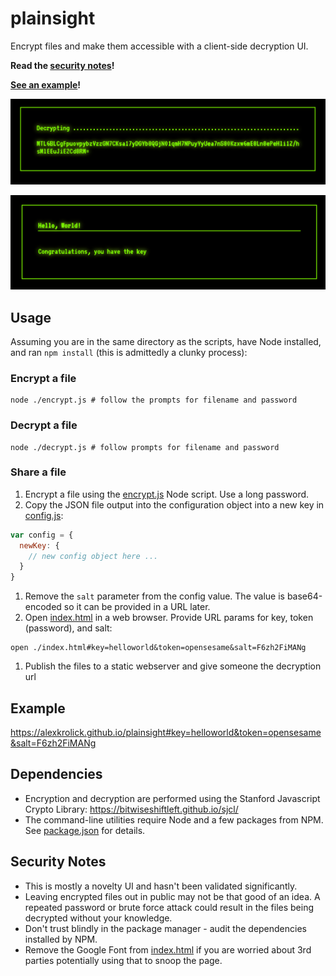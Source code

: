 # plainsight

Encrypt files and make them accessible with a client-side decryption UI. 

**Read the [security notes](#security-notes)!**

**[See an example](https://alexkrolick.github.io/plainsight/?key=helloworld&token=opensesame&salt=F6zh2FiMANg)!**

![screenshot of encrypted file](encrypted.png)

![screenshot of decrypted file](decrypted.png)

## Usage

Assuming you are in the same directory as the scripts, have Node installed, and ran `npm install` (this is admittedly a clunky process):

### Encrypt a file

```shell
node ./encrypt.js # follow the prompts for filename and password
```

### Decrypt a file

```shell
node ./decrypt.js # follow prompts for filename and password
```
  
### Share a file

1. Encrypt a file using the [encrypt.js](encrypt.js) Node script. Use a long password.
1. Copy the JSON file output into the configuration object into a new key in [config.js](config.js):

  ```js
  var config = { 
    newKey: {
      // new config object here ...
    } 
  }
  ```
  
1. Remove the `salt` parameter from the config value. The value is base64-encoded so it can be provided in a URL later.
1. Open [index.html](index.html) in a web browser. Provide URL params for key, token (password), and salt:
  
  ```shell
  open ./index.html#key=helloworld&token=opensesame&salt=F6zh2FiMANg
  ```
  
1. Publish the files to a static webserver and give someone the decryption url


## Example
https://alexkrolick.github.io/plainsight#key=helloworld&token=opensesame&salt=F6zh2FiMANg

## Dependencies

- Encryption and decryption are performed using the Stanford Javascript Crypto Library: https://bitwiseshiftleft.github.io/sjcl/
- The command-line utilities require Node and a few packages from NPM. See [package.json](package.json) for details.

## Security Notes
- This is mostly a novelty UI and hasn't been validated significantly.
- Leaving encrypted files out in public may not be that good of an idea. A repeated password or brute force attack could result in the files being decrypted without your knowledge.
- Don't trust blindly in the package manager - audit the dependencies installed by NPM.
- Remove the Google Font from [index.html](index.html) if you are worried about 3rd parties potentially using that to snoop the page.
